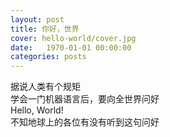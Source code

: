 ```yaml
---
layout: post
title: 你好，世界
cover: hello-world/cover.jpg
date:   1970-01-01 00:00:00
categories: posts
---
```


据说人类有个规矩  
学会一门机器语言后，要向全世界问好  
Hello, World!  
不知地球上的各位有没有听到这句问好  
